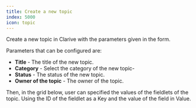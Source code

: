 ```yaml
---
title: Create a new topic
index: 5000
icon: topic
---
```


Create a new topic in Clarive with the parameters given in the form.

Parameters that can be configured are:

- **Title** - The title of the new topic.
- **Category** - Select the category of the new topic-
- **Status** - The status of the new topic.
- **Owner of the topic** - The owner of the topic.

Then, in the grid below, user can specified the values of the fieldlets of the topic. Using the ID of the fieldlet as a Key and the value of the field in Value.
